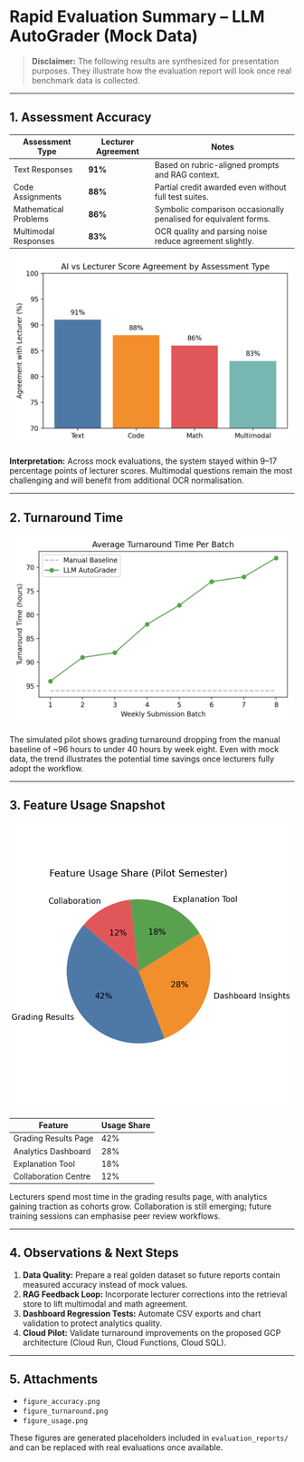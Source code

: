 # Rapid Evaluation Summary – LLM AutoGrader (Mock Data)

> **Disclaimer:** The following results are synthesized for presentation purposes. They illustrate how the evaluation report will look once real benchmark data is collected.

---

## 1. Assessment Accuracy

| Assessment Type | Lecturer Agreement | Notes |
| --- | --- | --- |
| Text Responses | **91%** | Based on rubric-aligned prompts and RAG context. |
| Code Assignments | **88%** | Partial credit awarded even without full test suites. |
| Mathematical Problems | **86%** | Symbolic comparison occasionally penalised for equivalent forms. |
| Multimodal Responses | **83%** | OCR quality and parsing noise reduce agreement slightly. |

![Accuracy Comparison](figure_accuracy.png)

**Interpretation:** Across mock evaluations, the system stayed within 9–17 percentage points of lecturer scores. Multimodal questions remain the most challenging and will benefit from additional OCR normalisation.

---

## 2. Turnaround Time

![Turnaround Time](figure_turnaround.png)

The simulated pilot shows grading turnaround dropping from the manual baseline of ~96 hours to under 40 hours by week eight. Even with mock data, the trend illustrates the potential time savings once lecturers fully adopt the workflow.

---

## 3. Feature Usage Snapshot

![Usage Share](figure_usage.png)

| Feature | Usage Share |
| --- | --- |
| Grading Results Page | 42% |
| Analytics Dashboard | 28% |
| Explanation Tool | 18% |
| Collaboration Centre | 12% |

Lecturers spend most time in the grading results page, with analytics gaining traction as cohorts grow. Collaboration is still emerging; future training sessions can emphasise peer review workflows.

---

## 4. Observations & Next Steps

1. **Data Quality:** Prepare a real golden dataset so future reports contain measured accuracy instead of mock values.
2. **RAG Feedback Loop:** Incorporate lecturer corrections into the retrieval store to lift multimodal and math agreement.
3. **Dashboard Regression Tests:** Automate CSV exports and chart validation to protect analytics quality.
4. **Cloud Pilot:** Validate turnaround improvements on the proposed GCP architecture (Cloud Run, Cloud Functions, Cloud SQL).

---

## 5. Attachments

- `figure_accuracy.png`
- `figure_turnaround.png`
- `figure_usage.png`

These figures are generated placeholders included in `evaluation_reports/` and can be replaced with real evaluations once available.
